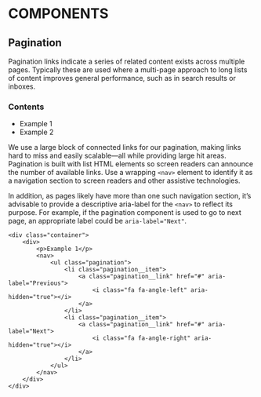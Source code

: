 # COMPONENTS

## Pagination

Pagination links indicate a series of related content exists across multiple pages. Typically these are used where a multi-page approach to long lists of content improves general performance, such as in search results or inboxes.

### Contents

- Example 1
- Example 2

We use a large block of connected links for our pagination, making links hard to miss and easily scalable—all while providing large hit areas. Pagination is built with list HTML elements so screen readers can announce the number of available links. Use a wrapping `<nav>` element to identify it as a navigation section to screen readers and other assistive technologies.

In addition, as pages likely have more than one such navigation section, it’s advisable to provide a descriptive aria-label for the `<nav>` to reflect its purpose. For example, if the pagination component is used to go to next page, an appropriate label could be `aria-label="Next"`.


````
<div class="container">
    <div>
        <p>Example 1</p>
        <nav>
            <ul class="pagination">
                <li class="pagination__item">
                    <a class="pagination__link" href="#" aria-label="Previous">
                        <i class="fa fa-angle-left" aria-hidden="true"></i>
                    </a>
                </li>
                <li class="pagination__item">
                    <a class="pagination__link" href="#" aria-label="Next">
                        <i class="fa fa-angle-right" aria-hidden="true"></i>
                    </a>
                </li>
            </ul>
        </nav>
    </div>
</div>
````

